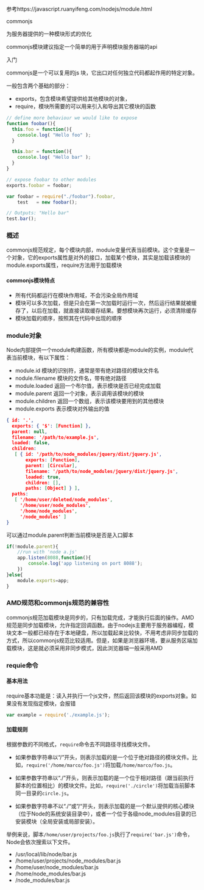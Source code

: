 参考https://javascript.ruanyifeng.com/nodejs/module.html



commonjs

为服务器提供的一种模块形式的优化

commonjs模块建议指定一个简单的用于声明模块服务器端的api

入门

commonjs是一个可以复用的js 块，它出口对任何独立代码都起作用的特定对象。

一般包含两个基础的部分：

- exports，包含模块希望提供给其他模块的对象，
- require，模块所需要的可以用来引入和导出其它模块的函数

```js
// define more behaviour we would like to expose
function foobar(){
  this.foo = function(){
    console.log( "Hello foo" );
  }

  this.bar = function(){
    console.log( "Hello bar" );
  }
}

// expose foobar to other modules
exports.foobar = foobar;
```

```js
var foobar = require("./foobar").foobar,
    test   = new foobar();

// Outputs: "Hello bar"
test.bar();
```

### 概述

commonjs规范规定，每个模块内部，module变量代表当前模块。这个变量是一个对象，它的exports属性是对外的接口，加载某个模块，其实是加载该模块的module.exports属性，require方法用于加载模块

#### commonjs模块特点

- 所有代码都运行在模块作用域，不会污染全局作用域
- 模块可以多次加载，但是只会在第一次加载时运行一次，然后运行结果就被缓存了，以后在加载，就直接读取缓存结果。要想模块再次运行，必须清除缓存
- 模块加载的顺序，按照其在代码中出现的顺序

### module对象

Node内部提供一个module构建函数，所有模块都是module的实例，module代表当前模块，有以下属性：

- module.id 模块的识别符，通常是带有绝对路径的模块文件名
- nodule.filename 模块的文件名，带有绝对路径
- module.loaded 返回一个布尔值，表示模块是否已经完成加载
- module.parent 返回一个对象，表示调用该模块的模块
- module.children 返回一个数组，表示该模块要用到的其他模块
- module.exports 表示模块对外输出的值

```json
{ id: '.',
  exports: { '$': [Function] },
  parent: null,
  filename: '/path/to/example.js',
  loaded: false,
  children:
   [ { id: '/path/to/node_modules/jquery/dist/jquery.js',
       exports: [Function],
       parent: [Circular],
       filename: '/path/to/node_modules/jquery/dist/jquery.js',
       loaded: true,
       children: [],
       paths: [Object] } ],
  paths:
   [ '/home/user/deleted/node_modules',
     '/home/user/node_modules',
     '/home/node_modules',
     '/node_modules' ]
}
```

可以通过module.parent判断当前模块是否是入口脚本

```js
if(!module.parent){
	//run with 'node a.js'
    app.listen(8088,function(){
        console.log('app listening on port 8088');
    })
}else{
    module.exports=app;
}
```

### AMD规范和commonjs规范的兼容性

commonjs规范加载模块是同步的，只有加载完成，才能执行后面的操作。AMD规范是同步加载模块，允许指定回调函数。由于nodejs主要用于服务器编程，模块文本一般都已经存在于本地硬盘，所以加载起来比较快，不用考虑非同步加载的方式，所以commonjs规范比较适用。但是，如果是浏览器环境，要从服务区端加载模块，这是就必须采用非同步模式，因此浏览器端一般采用AMD

### requie命令

#### 基本用法

require基本功能是：读入并执行一个js文件，然后返回该模块的exports对象。如果没有发现指定模块，会报错

```js
var example = require('./example.js');
```

#### 加载规则

根据参数的不同格式，`require`命令去不同路径寻找模块文件。

- 如果参数字符串以“/”开头，则表示加载的是一个位于绝对路径的模块文件。比如，`require('/home/marco/foo.js')`将加载`/home/marco/foo.js`。

- 如果参数字符串以“./”开头，则表示加载的是一个位于相对路径（跟当前执行脚本的位置相比）的模块文件。比如，`require('./circle')`将加载当前脚本同一目录的`circle.js`。

- 如果参数字符串不以“./“或”/“开头，则表示加载的是一个默认提供的核心模块（位于Node的系统安装目录中），或者一个位于各级node_modules目录的已安装模块（全局安装或局部安装）。

举例来说，脚本`/home/user/projects/foo.js`执行了`require('bar.js')`命令，Node会依次搜索以下文件。

- /usr/local/lib/node/bar.js
- /home/user/projects/node_modules/bar.js
- /home/user/node_modules/bar.js
- /home/node_modules/bar.js
- /node_modules/bar.js